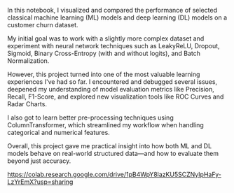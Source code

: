 In this notebook, I visualized and compared the performance of selected classical machine learning (ML) models and deep learning (DL) models on a customer churn dataset.

My initial goal was to work with a slightly more complex dataset and experiment with neural network techniques such as LeakyReLU, Dropout, Sigmoid, Binary Cross-Entropy (with and without logits), and Batch Normalization.

However, this project turned into one of the most valuable learning experiences I've had so far. I encountered and debugged several issues, deepened my understanding of model evaluation metrics like Precision, Recall, F1-Score, and explored new visualization tools like ROC Curves and Radar Charts.

I also got to learn better pre-processing techniques using ColumnTransformer, which streamlined my workflow when handling categorical and numerical features.

Overall, this project gave me practical insight into how both ML and DL models behave on real-world structured data—and how to evaluate them beyond just accuracy.

https://colab.research.google.com/drive/1pB4WpY8lazKU5SCZNyIpHaFy-LzYrEmX?usp=sharing

